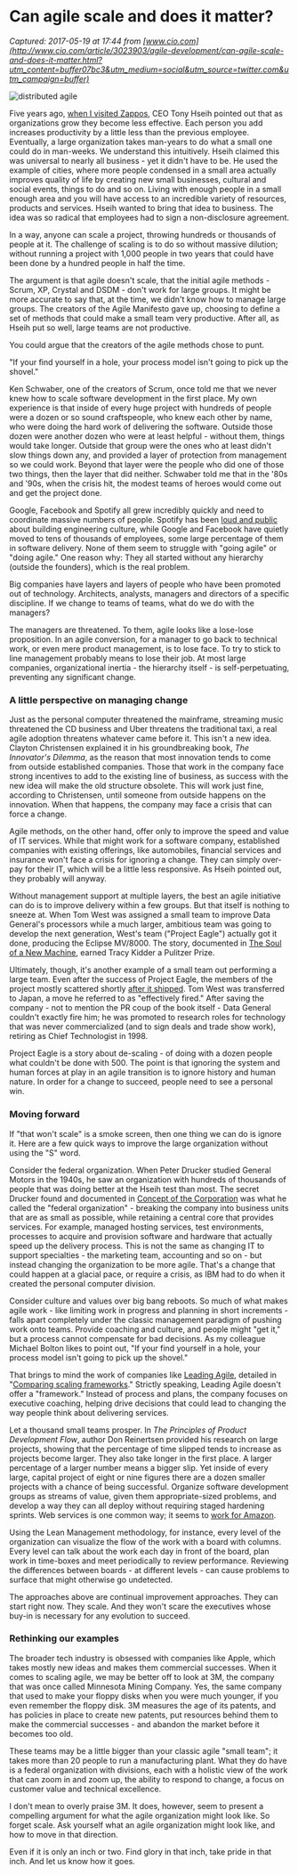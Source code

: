 # Can agile scale and does it matter?

_Captured: 2017-05-19 at 17:44 from [www.cio.com](http://www.cio.com/article/3023903/agile-development/can-agile-scale-and-does-it-matter.html?utm_content=buffer07bc3&utm_medium=social&utm_source=twitter.com&utm_campaign=buffer)_

![distributed agile](http://images.techhive.com/images/article/2015/08/distributed-agile-100602944-primary.idge.jpg)

Five years ago, [when I visited Zappos](http://www.cio.com/article/2395294/agile-development/rapid-application-development-the-zappos-way.html), CEO Tony Hseih pointed out that as organizations grow they become less effective. Each person you add increases productivity by a little less than the previous employee. Eventually, a large organization takes man-years to do what a small one could do in man-weeks. We understand this intuitively. Hseih claimed this was universal to nearly all business - yet it didn't have to be. He used the example of cities, where more people condensed in a small area actually improves quality of life by creating new small businesses, cultural and social events, things to do and so on. Living with enough people in a small enough area and you will have access to an incredible variety of resources, products and services. Hseih wanted to bring that idea to business. The idea was so radical that employees had to sign a non-disclosure agreement.

In a way, anyone can scale a project, throwing hundreds or thousands of people at it. The challenge of scaling is to do so without massive dilution; without running a project with 1,000 people in two years that could have been done by a hundred people in half the time.

The argument is that agile doesn't scale, that the initial agile methods - Scrum, XP, Crystal and DSDM - don't work for large groups. It might be more accurate to say that, at the time, we didn't know how to manage large groups. The creators of the Agile Manifesto gave up, choosing to define a set of methods that could make a small team very productive. After all, as Hseih put so well, large teams are not productive.

You could argue that the creators of the agile methods chose to punt.

"If your find yourself in a hole, your process model isn't going to pick up the shovel."

Ken Schwaber, one of the creators of Scrum, once told me that we never knew how to scale software development in the first place. My own experience is that inside of every huge project with hundreds of people were a dozen or so sound craftspeople, who knew each other by name, who were doing the hard work of delivering the software. Outside those dozen were another dozen who were at least helpful - without them, things would take longer. Outside that group were the ones who at least didn't slow things down any, and provided a layer of protection from management so we could work. Beyond that layer were the people who did one of those two things, then the layer that did neither. Schwaber told me that in the '80s and '90s, when the crisis hit, the modest teams of heroes would come out and get the project done.

Google, Facebook and Spotify all grew incredibly quickly and need to coordinate massive numbers of people. Spotify has been [loud and public](https://labs.spotify.com/2014/03/27/spotify-engineering-culture-part-1/) about building engineering culture, while Google and Facebook have quietly moved to tens of thousands of employees, some large percentage of them in software delivery. None of them seem to struggle with "going agile" or "doing agile." One reason why: They all started without any hierarchy (outside the founders), which is the real problem.

Big companies have layers and layers of people who have been promoted out of technology. Architects, analysts, managers and directors of a specific discipline. If we change to teams of teams, what do we do with the managers?

The managers are threatened. To them, agile looks like a lose-lose proposition. In an agile conversion, for a manager to go back to technical work, or even mere product management, is to lose face. To try to stick to line management probably means to lose their job. At most large companies, organizational inertia - the hierarchy itself - is self-perpetuating, preventing any significant change.

### **A little perspective on managing change**

Just as the personal computer threatened the mainframe, streaming music threatened the CD business and Uber threatens the traditional taxi, a real agile adoption threatens whatever came before it. This isn't a new idea. Clayton Christensen explained it in his groundbreaking book, _The Innovator's Dilemma_, as the reason that most innovation tends to come from outside established companies. Those that work in the company face strong incentives to add to the existing line of business, as success with the new idea will make the old structure obsolete. This will work just fine, according to Christensen, until someone from outside happens on the innovation. When that happens, the company may face a crisis that can force a change.

Agile methods, on the other hand, offer only to improve the speed and value of IT services. While that might work for a software company, established companies with existing offerings, like automobiles, financial services and insurance won't face a crisis for ignoring a change. They can simply over-pay for their IT, which will be a little less responsive. As Hseih pointed out, they probably will anyway.

Without management support at multiple layers, the best an agile initiative can do is to improve delivery within a few groups. But that itself is nothing to sneeze at. When Tom West was assigned a small team to improve Data General's processors while a much larger, ambitious team was going to develop the next generation, West's team ("Project Eagle") actually got it done, producing the Eclipse MV/8000. The story, documented in [The Soul of a New Machine](http://www.businessweek.com/chapter/kidder.htm), earned Tracy Kidder a Pulitzer Prize.

Ultimately, though, it's another example of a small team out performing a large team. Even after the success of Project Eagle, the members of the project mostly scattered shortly [after it shipped](http://www.wired.com/2000/12/soul/). Tom West was transferred to Japan, a move he referred to as "effectively fired." After saving the company - not to mention the PR coup of the book itself - Data General couldn't exactly fire him; he was promoted to research roles for technology that was never commercialized (and to sign deals and trade show work), retiring as Chief Technologist in 1998.

Project Eagle is a story about de-scaling - of doing with a dozen people what couldn't be done with 500. The point is that ignoring the system and human forces at play in an agile transition is to ignore history and human nature. In order for a change to succeed, people need to see a personal win.

### **Moving forward**

If "that won't scale" is a smoke screen, then one thing we can do is ignore it. Here are a few quick ways to improve the large organization without using the "S" word.

  


Consider the federal organization. When Peter Drucker studied General Motors in the 1940s, he saw an organization with hundreds of thousands of people that was doing better at the Hseih test than most. The secret Drucker found and documented in [Concept of the Corporation](https://books.google.com/books?id=0TfndZv7_R0C) was what he called the "federal organization" - breaking the company into business units that are as small as possible, while retaining a central core that provides services. For example, managed hosting services, test environments, processes to acquire and provision software and hardware that actually speed up the delivery process. This is not the same as changing IT to support specialties - the marketing team, accounting and so on - but instead changing the organization to be more agile. That's a change that could happen at a glacial pace, or require a crisis, as IBM had to do when it created the personal computer division.

Consider culture and values over big bang reboots. So much of what makes agile work - like limiting work in progress and planning in short increments - falls apart completely under the classic management paradigm of pushing work onto teams. Provide coaching and culture, and people might "get it," but a process cannot compensate for bad decisions. As my colleague Michael Bolton likes to point out, "If your find yourself in a hole, your process model isn't going to pick up the shovel."

That brings to mind the work of companies like [Leading Agile](http://www.leadingagile.com/), detailed in "[Comparing scaling frameworks](http://www.cio.com/article/2974436/agile-development/comparing-scaling-agile-frameworks.html)." Strictly speaking, Leading Agile doesn't offer a "framework." Instead of process and plans, the company focuses on executive coaching, helping drive decisions that could lead to changing the way people think about delivering services.

Let a thousand small teams prosper. In _The Principles of Product Development Flow_, author Don Reinertsen provided his research on large projects, showing that the percentage of time slipped tends to increase as projects become larger. They also take longer in the first place. A larger percentage of a larger number means a bigger slip. Yet inside of every large, capital project of eight or nine figures there are a dozen smaller projects with a chance of being successful. Organize software development groups as streams of value, given them appropriate-sized problems, and develop a way they can all deploy without requiring staged hardening sprints. Web services is one common way; it seems to [work for Amazon](https://plus.google.com/+RipRowan/posts/eVeouesvaVX).

Using the Lean Management methodology, for instance, every level of the organization can visualize the flow of the work with a board with columns. Every level can talk about the work each day in front of the board, plan work in time-boxes and meet periodically to review performance. Reviewing the differences between boards - at different levels - can cause problems to surface that might otherwise go undetected.

The approaches above are continual improvement approaches. They can start right now. They scale. And they won't scare the executives whose buy-in is necessary for any evolution to succeed.

### **Rethinking our examples**

The broader tech industry is obsessed with companies like Apple, which takes mostly new ideas and makes them commercial successes. When it comes to scaling agile, we may be better off to look at 3M, the company that was once called Minnesota Mining Company. Yes, the same company that used to make your floppy disks when you were much younger, if you even remember the floppy disk. 3M measures the age of its patents, and has policies in place to create new patents, put resources behind them to make the commercial successes - and abandon the market before it becomes too old.

These teams may be a little bigger than your classic agile "small team"; it takes more than 20 people to run a manufacturing plant. What they do have is a federal organization with divisions, each with a holistic view of the work that can zoom in and zoom up, the ability to respond to change, a focus on customer value and technical excellence.

I don't mean to overly praise 3M. It does, however, seem to present a compelling argument for what the agile organization might look like. So forget scale. Ask yourself what an agile organization might look like, and how to move in that direction.

Even if it is only an inch or two. Find glory in that inch, take pride in that inch. And let us know how it goes.
